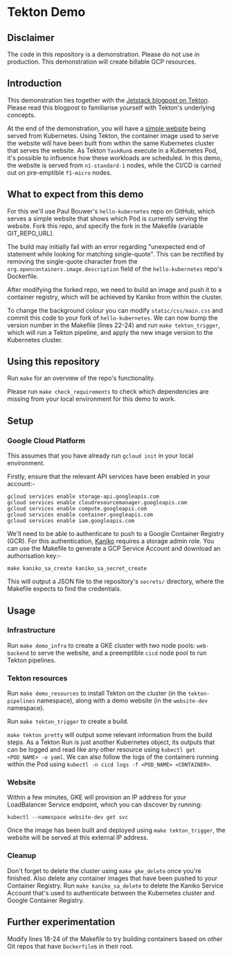 # Tekton Demo

## Disclaimer

The code in this repository is a demonstration. Please do not use in production. This demonstration will create billable GCP resources.

## Introduction

This demonstration ties together with the [Jetstack blogpost on Tekton](https://blog.jetstack.io/blog/tekton/). Please read this blogpost to familiarise yourself with Tekton's underlying concepts.

At the end of the demonstration, you will have a [simple website](https://github.com/paulbouwer/hello-kubernetes) being served from Kubernetes. Using Tekton, the container image used to serve the website will have been built from within the same Kubernetes cluster that serves the website. As Tekton `TaskRun`s execute in a Kubernetes Pod, it's possible to influence how these workloads are scheduled. In this demo, the website is served from `n1-standard-1` nodes, while the CI/CD is carried out on pre-emptible `f1-micro` nodes.

## What to expect from this demo

For this we'll use Paul Bouwer's `hello-kubernetes` repo on GitHub, which serves a simple website that shows which Pod is currently serving the website. Fork this repo, and specify the fork in the Makefile (variable GIT_REPO_URL).

The build may initially fail with an error regarding "unexpected end of statement while looking for matching single-quote". This can be rectified by removing the single-quote character from the `org.opencontainers.image.description` field of the `hello-kubernetes` repo's Dockerfile.

After modifying the forked repo, we need to build an image and push it to a container registry, which will be achieved by Kaniko from within the cluster.

To change the background colour you can modify `static/css/main.css` and commit this code to your fork of `hello-kubernetes`. We can now bump the version number in the Makefile (lines 22-24) and run `make tekton_trigger`, which will run a Tekton pipeline, and apply the new image version to the Kubernetes cluster.

## Using this repository

Run `make` for an overview of the repo's functionality.

Please run `make check_requirements` to check which dependencies are missing from your local environment for this demo to work.

## Setup

### Google Cloud Platform

This assumes that you have already run `gcloud init` in your local environment.

Firstly, ensure that the relevant API services have been enabled in your account:-

```shell
gcloud services enable storage-api.googleapis.com
gcloud services enable cloudresourcemanager.googleapis.com
gcloud services enable compute.googleapis.com
gcloud services enable container.googleapis.com
gcloud services enable iam.googleapis.com
```

We'll need to be able to authenticate to push to a Google Container Registry (GCR). For this authentication, [Kaniko](https://github.com/GoogleContainerTools/kaniko) requires a storage admin role. You can use the Makefile to generate a GCP Service Account and download an authorisation key:-

```shell
make kaniko_sa_create kaniko_sa_secret_create
```

This will output a JSON file to the repository's `secrets/` directory, where the Makefile expects to find the credentials.

## Usage

### Infrastructure

Run `make demo_infra` to create a GKE cluster with two node pools: `web-backend` to serve the website, and a preemptible `cicd` node pool to run Tekton pipelines.

### Tekton resources

Run `make demo_resources` to install Tekton on the cluster (in the `tekton-pipelines` namespace), along with a demo website (in the `website-dev` namespace).

Run `make tekton_trigger` to create a build.

`make tekton_pretty` will output some relevant information from the build steps. As a Tekton Run is just another Kubernetes object, its outputs that can be logged and read like any other resource using `kubectl get <POD_NAME> -o yaml`. We can also follow the logs of the containers running within the Pod using `kubectl -n cicd logs -f <POD_NAME> <CONTAINER>`.

### Website

Within a few minutes, GKE will provision an IP address for your LoadBalancer Service endpoint, which you can discover by running:

```shell
kubectl --namespace website-dev get svc
```

Once the image has been built and deployed using `make tekton_trigger`, the website will be served at this external IP address.

### Cleanup

Don't forget to delete the cluster using `make gke_delete` once you're finished. Also delete any container images that have been pushed to your Container Registry. Run `make kaniko_sa_delete` to delete the Kaniko Service Account that's used to authenticate between the Kubernetes cluster and Google Container Registry.

## Further experimentation

Modify lines 18-24 of the Makefile to try building containers based on other Git repos that have `Dockerfile`s in their root.
